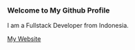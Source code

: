 ### Welcome to My Github Profile

I am a Fullstack Developer from Indonesia.

[My Website](https://imsus.dev)
